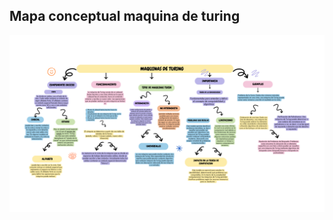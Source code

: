 ## Mapa conceptual maquina de turing
![Texto alternativo](https://github.com/Marr1731/ActividadesLenguajesAutonomas/blob/main/img/Maquinas%20de%20turin.png)

